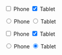 <div>
  <label class="au-control-input">
    <input class="js-focus-me au-control-input__input" type="checkbox" name="checkbox-ex">
    <span class="au-control-input__text">Phone</span>
  </label>
  <label class="au-control-input">
    <input class="js-focus-me au-control-input__input" type="checkbox" name="checkbox-ex" checked>
    <span class="au-control-input__text">Tablet</span>
  </label>
  <p>
    <label class="au-control-input">
      <input class="au-control-input__input" type="radio" name="radio-ex">
      <span class="au-control-input__text">Phone</span>
    </label>
    <label class="au-control-input">
      <input class="au-control-input__input" type="radio" name="radio-ex-dark" checked="">
      <span class="au-control-input__text">Tablet</span>
    </label>
  </p>
</div>

<div class="au-body au-body--dark">
  <label class="au-control-input au-control-input--dark">
    <input class="js-focus-me au-control-input__input" type="checkbox" name="checkbox-ex-dark">
    <span class="au-control-input__text">Phone</span>
  </label>
  <label class="au-control-input au-control-input--dark">
    <input class="js-focus-me au-control-input__input" type="checkbox" name="checkbox-ex-dark" checked>
    <span class="au-control-input__text">Tablet</span>
  </label>
  <p>
    <label class="au-control-input au-control-input--dark">
      <input class="au-control-input__input" type="radio" name="radio-ex">
      <span class="au-control-input__text">Phone</span>
    </label>
    <label class="au-control-input au-control-input--dark">
      <input class="au-control-input__input" type="radio" name="radio-ex-dark" checked="">
      <span class="au-control-input__text">Tablet</span>
    </label>
  </p>
</div>
